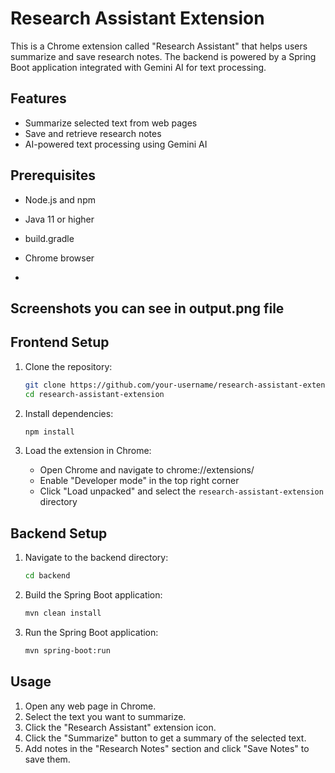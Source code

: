 # Research Assistant Extension

This is a Chrome extension called "Research Assistant" that helps users summarize and save research notes. The backend is powered by a Spring Boot application integrated with Gemini AI for text processing.

## Features

- Summarize selected text from web pages
- Save and retrieve research notes
- AI-powered text processing using Gemini AI

## Prerequisites

- Node.js and npm
- Java 11 or higher
- build.gradle
- Chrome browser

- 
## Screenshots you can see in output.png file



## Frontend Setup

1. Clone the repository:
    ```sh
    git clone https://github.com/your-username/research-assistant-extension.git
    cd research-assistant-extension
    ```

2. Install dependencies:
    ```sh
    npm install
    ```

3. Load the extension in Chrome:
    - Open Chrome and navigate to chrome://extensions/
    - Enable "Developer mode" in the top right corner
    - Click "Load unpacked" and select the `research-assistant-extension` directory

## Backend Setup

1. Navigate to the backend directory:
    ```sh
    cd backend
    ```

2. Build the Spring Boot application:
    ```sh
    mvn clean install
    ```

3. Run the Spring Boot application:
    ```sh
    mvn spring-boot:run
    ```

## Usage

1. Open any web page in Chrome.
2. Select the text you want to summarize.
3. Click the "Research Assistant" extension icon.
4. Click the "Summarize" button to get a summary of the selected text.
5. Add notes in the "Research Notes" section and click "Save Notes" to save them.


